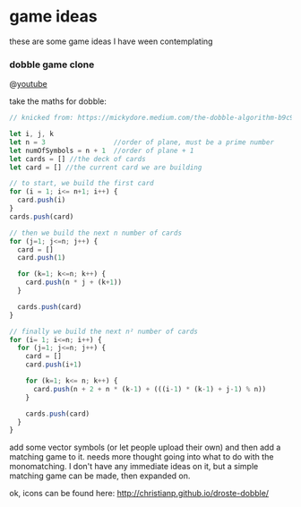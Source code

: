 # game ideas

these are some game ideas I have ween contemplating

### dobble game clone

@[youtube](https://www.youtube.com/watch?v=oyqD1Sg5M4Q)

take the maths for dobble:

```js
// knicked from: https://mickydore.medium.com/the-dobble-algorithm-b9c9018afc52

let i, j, k
let n = 3                 //order of plane, must be a prime number
let numOfSymbols = n + 1  //order of plane + 1
let cards = [] //the deck of cards
let card = [] //the current card we are building

// to start, we build the first card
for (i = 1; i<= n+1; i++) {
  card.push(i)
}
cards.push(card)

// then we build the next n number of cards
for (j=1; j<=n; j++) {
  card = []
  card.push(1)

  for (k=1; k<=n; k++) {
    card.push(n * j + (k+1))
  }

  cards.push(card)
}

// finally we build the next n² number of cards
for (i= 1; i<=n; i++) {
  for (j=1; j<=n; j++) {
    card = []
    card.push(i+1)

    for (k=1; k<= n; k++) {
      card.push(n + 2 + n * (k-1) + (((i-1) * (k-1) + j-1) % n))
    }

    cards.push(card)
  }
}
```

add some vector symbols (or let people upload their own) and then add a matching game to it. needs more thought going into what to do with the monomatching. I don't have any immediate ideas on it, but a simple matching game can be made, then expanded on.

ok, icons can be found here: http://christianp.github.io/droste-dobble/

